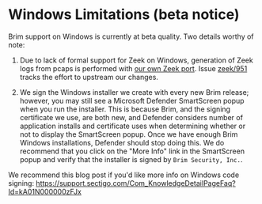 # Windows Limitations (beta notice)

Brim support on Windows is currently at beta quality. Two details worthy of
note:

1. Due to lack of formal support for Zeek on Windows, generation of Zeek logs
from pcaps is performed with
[our own Zeek port](https://github.com/brimdata/zeek). Issue
[zeek/951](https://github.com/zeek/zeek/issues/951) tracks the effort to
upstream our changes.

2. We sign the Windows installer we create with every new Brim release;
however, you may still see a Microsoft Defender SmartScreen popup when you run
the installer. This is because Brim, and the signing certificate we use, are
both new, and Defender considers number of application installs and certificate
uses when determining whether or not to display the SmartScreen popup. Once we
have enough Brim Windows installations, Defender should stop doing this.  We do
recommend that you click on the "More Info" link in the SmartScreen popup and
verify that the installer is signed by `Brim Security, Inc.`.

We recommend this blog post if you'd like more info on Windows code signing:
https://support.sectigo.com/Com_KnowledgeDetailPageFaq?Id=kA01N000000zFJx
